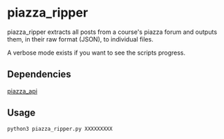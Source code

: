 # piazza_ripper

piazza_ripper extracts all posts from a course's piazza forum and outputs them, in their raw format (JSON), to individual files.

A verbose mode exists if you want to see the scripts progress.

## Dependencies
[piazza_api](https://github.com/hfaran/piazza-api)

## Usage
```bash session
python3 piazza_ripper.py XXXXXXXXX
```
